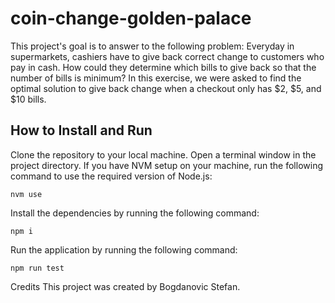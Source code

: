 # coin-change-golden-palace
This project's goal is to answer to the following problem: 
Everyday in supermarkets, cashiers have to give back correct change to customers who pay in cash. How could they determine which bills to give back so that the number of bills is minimum?
In this exercise, we were asked to find the optimal solution to give back change when a checkout only has $2, $5, and $10 bills.

## How to Install and Run

Clone the repository to your local machine.
Open a terminal window in the project directory.
If you have NVM setup on your machine, run the following command to use the required version of Node.js:
``` 
nvm use
```

Install the dependencies by running the following command:
```
npm i
```
Run the application by running the following command:

```
npm run test
```

Credits
This project was created by Bogdanovic Stefan.
